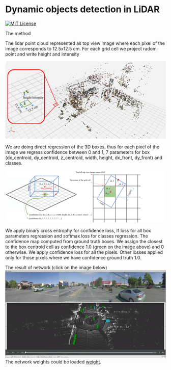 # Dynamic objects detection in LiDAR

[![MIT License](https://img.shields.io/badge/License-MIT-green.svg)](https://github.com/Dtananaev/lidar_dynamic_objects_detection/blob/master/LICENSE.md) 

The method

The lidar point cloud represented as top view image where each pixel of the image corresponds to 12.5x12.5 cm. For each grid cell
we project radom point and write height and intensity
<p align="center">
  <img src="https://github.com/Dtananaev/lidar_dynamic_objects_detection/blob/master/pictures/topview.png" width="900"/>
</p>
We are doing direct regression of the 3D boxes, thus for each pixel of the image we regress confidence between 0 and 1, 7 parameters for box (dx_centroid, dy_centroid, z_centroid, width, height, dx_front, dy_front) and classes.
<p align="center">
  <img src="https://github.com/Dtananaev/lidar_dynamic_objects_detection/blob/master/pictures/box_parametrization.png" width="1200"/>
</p>
We apply binary cross entrophy for confidence loss, l1 loss for all box parameters regression and softmax loss for classes regression.
The confidence map computed from ground truth boxes. We assign the closest to the box centroid cell as confidence 1.0 (green on the image above)
and 0 otherwise. We apply confidence loss for all the pixels. Other losses  applied only for those pixels where we have confidence ground truth 1.0. 

The result of network (click on the image below)
[![result](https://github.com/Dtananaev/lidar_dynamic_objects_detection/blob/master/pictures/result.png)](https://youtu.be/f_HZg9Cq-h4)
The network weights could be loaded [weight](https://drive.google.com/file/d/1m8N5m2WXATgFNw88BRqEbUieiyV7p3S0/view?usp=sharing).

